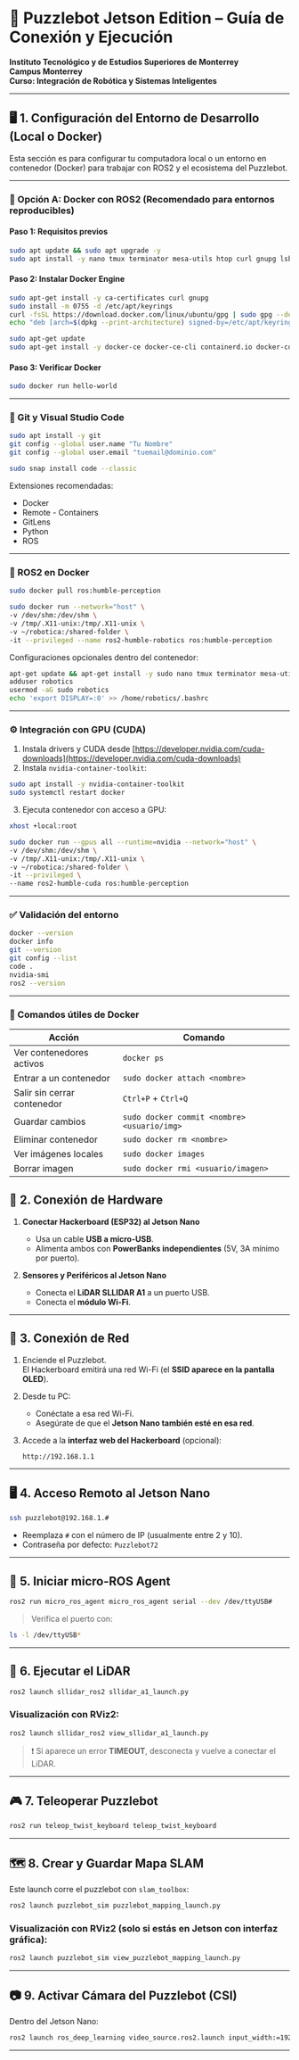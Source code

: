 
# 🧩 Puzzlebot Jetson Edition – Guía de Conexión y Ejecución

**Instituto Tecnológico y de Estudios Superiores de Monterrey**  
**Campus Monterrey**  
**Curso: Integración de Robótica y Sistemas Inteligentes**

---

## 🖥️ 1. Configuración del Entorno de Desarrollo (Local o Docker)

Esta sección es para configurar tu computadora local o un entorno en contenedor (Docker) para trabajar con ROS2 y el ecosistema del Puzzlebot.

---

### 🐳 Opción A: Docker con ROS2 (Recomendado para entornos reproducibles)

#### Paso 1: Requisitos previos

```bash
sudo apt update && sudo apt upgrade -y
sudo apt install -y nano tmux terminator mesa-utils htop curl gnupg lsb-release
```

#### Paso 2: Instalar Docker Engine

```bash
sudo apt-get install -y ca-certificates curl gnupg
sudo install -m 0755 -d /etc/apt/keyrings
curl -fsSL https://download.docker.com/linux/ubuntu/gpg | sudo gpg --dearmor -o /etc/apt/keyrings/docker.gpg
echo "deb [arch=$(dpkg --print-architecture) signed-by=/etc/apt/keyrings/docker.gpg] https://download.docker.com/linux/ubuntu $(lsb_release -cs) stable" | sudo tee /etc/apt/sources.list.d/docker.list > /dev/null

sudo apt-get update
sudo apt-get install -y docker-ce docker-ce-cli containerd.io docker-compose-plugin docker-buildx-plugin
```

#### Paso 3: Verificar Docker

```bash
sudo docker run hello-world
```

---

### 🧪 Git y Visual Studio Code

```bash
sudo apt install -y git
git config --global user.name "Tu Nombre"
git config --global user.email "tuemail@dominio.com"

sudo snap install code --classic
```

Extensiones recomendadas:
- Docker
- Remote - Containers
- GitLens
- Python
- ROS

---

### 🐢 ROS2 en Docker

```bash
sudo docker pull ros:humble-perception

sudo docker run --network="host" \
-v /dev/shm:/dev/shm \
-v /tmp/.X11-unix:/tmp/.X11-unix \
-v ~/robotica:/shared-folder \
-it --privileged --name ros2-humble-robotics ros:humble-perception
```

Configuraciones opcionales dentro del contenedor:
```bash
apt-get update && apt-get install -y sudo nano tmux terminator mesa-utils htop
adduser robotics
usermod -aG sudo robotics
echo 'export DISPLAY=:0' >> /home/robotics/.bashrc
```

---

### ⚙️ Integración con GPU (CUDA)

1. Instala drivers y CUDA desde [https://developer.nvidia.com/cuda-downloads](https://developer.nvidia.com/cuda-downloads)
2. Instala `nvidia-container-toolkit`:
```bash
sudo apt install -y nvidia-container-toolkit
sudo systemctl restart docker
```
3. Ejecuta contenedor con acceso a GPU:

```bash
xhost +local:root

sudo docker run --gpus all --runtime=nvidia --network="host" \
-v /dev/shm:/dev/shm \
-v /tmp/.X11-unix:/tmp/.X11-unix \
-v ~/robotica:/shared-folder \
-it --privileged \
--name ros2-humble-cuda ros:humble-perception
```

---

### ✅ Validación del entorno

```bash
docker --version
docker info
git --version
git config --list
code .
nvidia-smi
ros2 --version
```

---

### 🧰 Comandos útiles de Docker

| Acción                      | Comando                                     |
| --------------------------- | ------------------------------------------- |
| Ver contenedores activos    | `docker ps`                                 |
| Entrar a un contenedor      | `sudo docker attach <nombre>`               |
| Salir sin cerrar contenedor | `Ctrl+P` + `Ctrl+Q`                         |
| Guardar cambios             | `sudo docker commit <nombre> <usuario/img>` |
| Eliminar contenedor         | `sudo docker rm <nombre>`                   |
| Ver imágenes locales        | `sudo docker images`                        |
| Borrar imagen               | `sudo docker rmi <usuario/imagen>`          |
## 🔌 2. Conexión de Hardware

1. **Conectar Hackerboard (ESP32) al Jetson Nano**  
   - Usa un cable **USB a micro-USB**.  
   - Alimenta ambos con **PowerBanks independientes** (5V, 3A mínimo por puerto).

2. **Sensores y Periféricos al Jetson Nano**
   - Conecta el **LiDAR SLLIDAR A1** a un puerto USB.
   - Conecta el **módulo Wi-Fi**.

---

## 📶 3. Conexión de Red

1. Enciende el Puzzlebot.  
   El Hackerboard emitirá una red Wi-Fi (el **SSID aparece en la pantalla OLED**).
2. Desde tu PC:
   - Conéctate a esa red Wi-Fi.
   - Asegúrate de que el **Jetson Nano también esté en esa red**.

3. Accede a la **interfaz web del Hackerboard** (opcional):  
   ```
   http://192.168.1.1
   ```

---

## 🖥️ 4. Acceso Remoto al Jetson Nano

```bash
ssh puzzlebot@192.168.1.#
```
- Reemplaza `#` con el número de IP (usualmente entre 2 y 10).
- Contraseña por defecto: `Puzzlebot72`

---

## 🧠 5. Iniciar micro-ROS Agent

```bash
ros2 run micro_ros_agent micro_ros_agent serial --dev /dev/ttyUSB#
```

> Verifica el puerto con:
```bash
ls -l /dev/ttyUSB*
```

---

## 🚀 6. Ejecutar el LiDAR

```bash
ros2 launch sllidar_ros2 sllidar_a1_launch.py
```

### Visualización con RViz2:

```bash
ros2 launch sllidar_ros2 view_sllidar_a1_launch.py
```

> ❗ Si aparece un error **TIMEOUT**, desconecta y vuelve a conectar el LiDAR.

---

## 🎮 7. Teleoperar Puzzlebot

```bash
ros2 run teleop_twist_keyboard teleop_twist_keyboard
```

---

## 🗺️ 8. Crear y Guardar Mapa SLAM

Este launch corre el puzzlebot con `slam_toolbox`:

```bash
ros2 launch puzzlebot_sim puzzlebot_mapping_launch.py
```

### Visualización con RViz2 (solo si estás en Jetson con interfaz gráfica):

```bash
ros2 launch puzzlebot_sim view_puzzlebot_mapping_launch.py
```

---

## 📷 9. Activar Cámara del Puzzlebot (CSI)

Dentro del Jetson Nano:

```bash
ros2 launch ros_deep_learning video_source.ros2.launch input_width:=1920 input_height:=1080 input_framerate:=15
```

---


